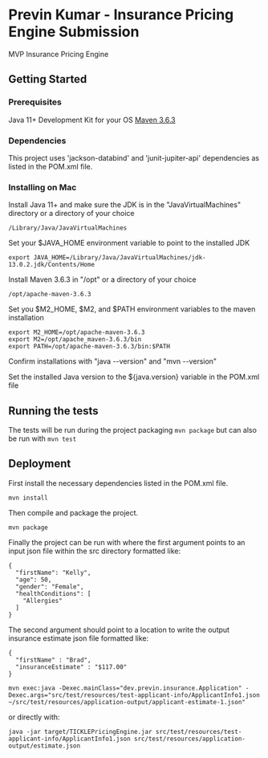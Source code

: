 # Previn Kumar - Insurance Pricing Engine Submission

MVP Insurance Pricing Engine

## Getting Started

### Prerequisites

Java 11+ Development Kit for your OS
[Maven 3.6.3](https://maven.apache.org/install.html)

### Dependencies

This project uses 'jackson-databind' and 'junit-jupiter-api' dependencies as listed in the POM.xml file.

### Installing on Mac

Install Java 11+ and make sure the JDK is in the "JavaVirtualMachines" directory or a directory of your choice
```
/Library/Java/JavaVirtualMachines
```

Set your $JAVA_HOME environment variable to point to the installed JDK
```
export JAVA_HOME=/Library/Java/JavaVirtualMachines/jdk-13.0.2.jdk/Contents/Home
```

Install Maven 3.6.3 in "/opt" or a directory of your choice
```
/opt/apache-maven-3.6.3
```

Set you $M2_HOME, $M2, and $PATH environment variables to the maven installation
```
export M2_HOME=/opt/apache-maven-3.6.3
export M2=/opt/apache_maven-3.6.3/bin
export PATH=/opt/apache-maven-3.6.3/bin:$PATH
```

Confirm installations with "java --version" and "mvn --version"

Set the installed Java version to the ${java.version} variable in the POM.xml file

## Running the tests

The tests will be run during the project packaging `mvn package` but can also be run with `mvn test`

## Deployment

First install the necessary dependencies listed in the POM.xml file.

`mvn install`

Then compile and package the project.

`mvn package`

Finally the project can be run with where the first argument points to an input json file within the src directory 
formatted like:
```
{
  "firstName": "Kelly",
  "age": 50,
  "gender": "Female",
  "healthConditions": [
    "Allergies"
  ]
}
```
The second argument should point to a location to write the output insurance estimate json file formatted like:
```
{
  "firstName" : "Brad",
  "insuranceEstimate" : "$117.00"
}
```

`mvn exec:java -Dexec.mainClass="dev.previn.insurance.Application" -Dexec.args="src/test/resources/test-applicant-info/ApplicantInfo1.json ~/src/test/resources/application-output/applicant-estimate-1.json"`

or directly with:

`java -jar target/TICKLEPricingEngine.jar src/test/resources/test-applicant-info/ApplicantInfo1.json src/test/resources/application-output/estimate.json`

